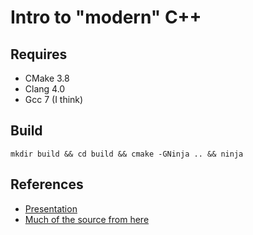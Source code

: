 # Intro to "modern" C++

## Requires

* CMake 3.8
* Clang 4.0
* Gcc 7 (I think)

## Build

`mkdir build && cd build && cmake -GNinja .. && ninja`

## References

* [Presentation](https://slides.com/tobiashieta/intro-to-modern-c/live#/)
* [Much of the source from here](https://github.com/AnthonyCalandra/modern-cpp-features)

